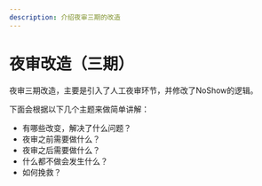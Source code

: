 ```yaml
---
description: 介绍夜审三期的改造
---
```


# 夜审改造（三期）

夜审三期改造，主要是引入了人工夜审环节，并修改了NoShow的逻辑。

下面会根据以下几个主题来做简单讲解：

* 有哪些改变，解决了什么问题？
* 夜审之前需要做什么？
* 夜审之后需要做什么？
* 什么都不做会发生什么？
* 如何挽救？

